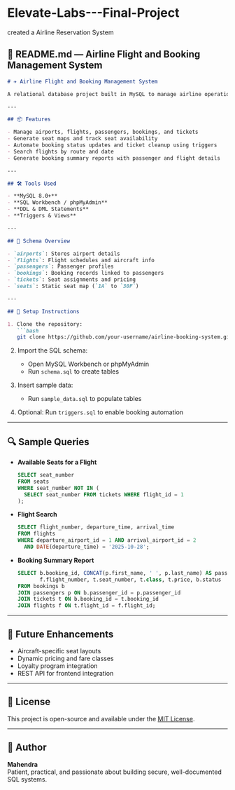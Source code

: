 # Elevate-Labs---Final-Project
created a Airline Reservation System


## 📄 README.md — Airline Flight and Booking Management System

```markdown
# ✈️ Airline Flight and Booking Management System

A relational database project built in MySQL to manage airline operations including flights, passengers, bookings, and ticketing. This system is designed for educational and practical use, demonstrating SQL schema design, data integrity, automation with triggers, and reporting.

---

## 📦 Features

- Manage airports, flights, passengers, bookings, and tickets
- Generate seat maps and track seat availability
- Automate booking status updates and ticket cleanup using triggers
- Search flights by route and date
- Generate booking summary reports with passenger and flight details

---

## 🛠️ Tools Used

- **MySQL 8.0+**
- **SQL Workbench / phpMyAdmin**
- **DDL & DML Statements**
- **Triggers & Views**

---

## 🧱 Schema Overview

- `airports`: Stores airport details
- `flights`: Flight schedules and aircraft info
- `passengers`: Passenger profiles
- `bookings`: Booking records linked to passengers
- `tickets`: Seat assignments and pricing
- `seats`: Static seat map (`1A` to `30F`)

---

## 🚀 Setup Instructions

1. Clone the repository:
   ```bash
   git clone https://github.com/your-username/airline-booking-system.git
   ```

2. Import the SQL schema:
   - Open MySQL Workbench or phpMyAdmin
   - Run `schema.sql` to create tables

3. Insert sample data:
   - Run `sample_data.sql` to populate tables

4. Optional: Run `triggers.sql` to enable booking automation

---

## 🔍 Sample Queries

- **Available Seats for a Flight**
  ```sql
  SELECT seat_number
  FROM seats
  WHERE seat_number NOT IN (
    SELECT seat_number FROM tickets WHERE flight_id = 1
  );
  ```

- **Flight Search**
  ```sql
  SELECT flight_number, departure_time, arrival_time
  FROM flights
  WHERE departure_airport_id = 1 AND arrival_airport_id = 2
    AND DATE(departure_time) = '2025-10-28';
  ```

- **Booking Summary Report**
  ```sql
  SELECT b.booking_id, CONCAT(p.first_name, ' ', p.last_name) AS passenger_name,
         f.flight_number, t.seat_number, t.class, t.price, b.status
  FROM bookings b
  JOIN passengers p ON b.passenger_id = p.passenger_id
  JOIN tickets t ON b.booking_id = t.booking_id
  JOIN flights f ON t.flight_id = f.flight_id;
  ```

---

## 📌 Future Enhancements

- Aircraft-specific seat layouts
- Dynamic pricing and fare classes
- Loyalty program integration
- REST API for frontend integration

---

## 📄 License

This project is open-source and available under the [MIT License](LICENSE).

---

## 🙌 Author

**Mahendra**  
Patient, practical, and passionate about building secure, well-documented SQL systems.




